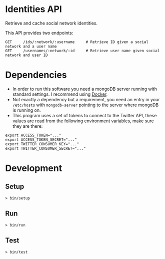 # Identities API
Retrieve and cache social network identities.

This API provides two endpoints:

    GET     /ids/:network/:username     # Retrieve ID given a social network and a user name
    GET     /usernames/:network/:id     # Retrieve user name given social network and user ID

# Dependencies
- In order to run this software you need a mongoDB server running with standard settings. I recommend using [Docker](https://hub.docker.com/_/mongo/).
- Not exactly a dependency but a requirement, you need an entry in your `/etc/hosts` with `mongodb-server` pointing to the server where mongoDB is running on.
- This program uses a set of tokens to connect to the Twitter API, these values are read from the following environment variables, make sure they are there:

```
export ACCESS_TOKEN="..."
export ACCESS_TOKEN_SECRET="..."
export TWITTER_CONSUMER_KEY="..."
export TWITTER_CONSUMER_SECRET="..."
```

# Development
## Setup

    > bin/setup

## Run

    > bin/run

## Test

    > bin/test
